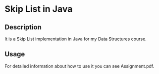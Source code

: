 # Skip List in Java 

## Description
It is a Skip List implementation in Java for my Data Structures course.

## Usage
For detailed information about how to use it you can see Assignment.pdf.
